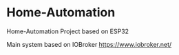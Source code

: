# Home-Automation

Home-Automation Project based on ESP32

Main system based on IOBroker https://www.iobroker.net/
